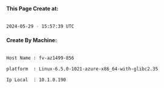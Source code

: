 
   
#### This Page Create at:

```bash

2024-05-29 - 15:57:39 UTC

```

#### Create By Machine:

```bash

Host Name : fv-az1499-856

platform  : Linux-6.5.0-1021-azure-x86_64-with-glibc2.35

Ip Local  : 10.1.0.190

```

